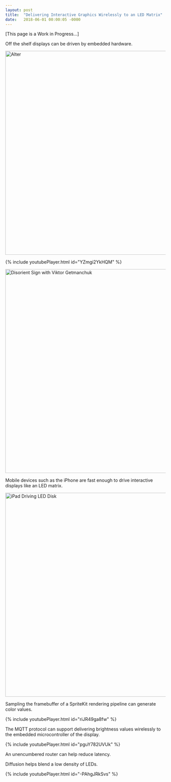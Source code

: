 ```yaml
---
layout: post
title:  "Delivering Interactive Graphics Wirelessly to an LED Matrix"
date:   2018-06-01 00:00:05 -0000
---
```


[This page is a Work in Progress...]<!--break-->

Off the shelf displays can be driven by embedded hardware.

<img src="https://s3.amazonaws.com/com-federalforge-repository/ResonanceMirror/Components/driver/archive/DSC08455.jpg" width="640" alt="Alter">

{% include youtubePlayer.html id="YZmgi2YkHQM" %}

<img src="https://s3.amazonaws.com/com-federalforge-repository/public/artist/matrix_displays/disorient_sign.jpg" width="640" alt="Disorient Sign with Viktor Getmanchuk">

Mobile devices such as the iPhone are fast enough to drive interactive displays like an LED matrix.

<img src="https://s3.amazonaws.com/com-federalforge-repository/ResonanceMirror/Components/application/archive/table/DSC08718.JPG" width="640" alt="iPad Driving LED Disk">

Sampling the framebuffer of a SpriteKit rendering pipeline can generate color values.

{% include youtubePlayer.html id="riJR49ga8fw" %}

The MQTT protocol can support delivering brightness values wirelessly to the embedded microcontroller of the display.

{% include youtubePlayer.html id="pguY782UVUk" %}

An unencumbered router can help reduce latency.

Diffusion helps blend a low density of LEDs.

{% include youtubePlayer.html id="-PAhgJRkSvs" %}